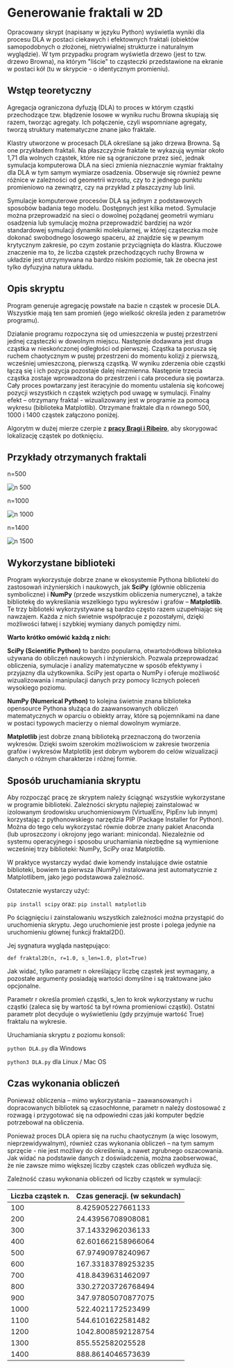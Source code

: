 # Generowanie fraktali w 2D

Opracowany skrypt (napisany w języku Python) wyświetla wyniki dla procesu DLA w postaci ciekawych i efektownych fraktali (obiektów samopodobnych o złożonej, nietrywialnej strukturze i naturalnym wyglądzie). W tym przypadku program wyświetla drzewo (jest to tzw. drzewo Browna), na którym "liście" to cząsteczki przedstawione na ekranie w postaci kół (tu w skrypcie - o identycznym promieniu).

## Wstęp teoretyczny

Agregacja ograniczona dyfuzją (DLA) to proces w którym cząstki przechodzące tzw. błądzenie losowe w wyniku ruchu Browna skupiają się razem, tworząc agregaty. Ich połączenie, czyli wspomniane agregaty, tworzą struktury matematyczne znane jako fraktale.

Klastry utworzone w procesach DLA określane są jako drzewa Browna. Są one przykładem fraktali. Na płaszczyźnie fraktale te wykazują wymiar około 1,71 dla wolnych cząstek, które nie są ograniczone przez sieć, jednak symulacja komputerowa DLA na sieci zmienia nieznacznie wymiar fraktalny dla DLA w tym samym wymiarze osadzenia. Obserwuje się również pewne różnice w zależności od geometrii wzrostu, czy to z jednego punktu promieniowo na zewnątrz, czy na przykład z płaszczyzny lub linii.

Symulacje komputerowe procesów DLA są jednym z podstawowych sposobów badania tego modelu. Dostępnych jest kilka metod. Symulacje można przeprowadzić na sieci o dowolnej pożądanej geometrii wymiaru osadzenia lub symulację można przeprowadzić bardziej na wzór standardowej symulacji dynamiki molekularnej, w której cząsteczka może dokonać swobodnego losowego spaceru, aż znajdzie się w pewnym krytycznym zakresie, po czym zostanie przyciągnięta do klastra. Kluczowe znaczenie ma to, że liczba cząstek przechodzących ruchy Browna w układzie jest utrzymywana na bardzo niskim poziomie, tak że obecna jest tylko dyfuzyjna natura układu.

## Opis skryptu

Program generuje agregację powstałe na bazie n cząstek w procesie DLA. Wszystkie mają ten sam promień (jego wielkość określa jeden z parametrów programu).

Działanie programu rozpoczyna się od umieszczenia w pustej przestrzeni jednej cząsteczki w dowolnym miejscu. Następnie dodawana jest druga cząstka w nieskończonej odległości od pierwszej. Cząstka ta porusza się ruchem chaotycznym w pustej przestrzeni do momentu kolizji z pierwszą, wcześniej umieszczoną, pierwszą cząstką. W wyniku zderzenia obie cząstki łączą się i ich pozycja pozostaje dalej niezmienna. Następnie trzecia cząstka zostaje wprowadzona do przestrzeni i cała procedura się powtarza. Cały proces powtarzany jest iteracyjnie do momentu ustalenia się końcowej pozycji wszystkich n cząstek wziętych pod uwagę w symulacji. Finalny efekt – otrzymany fraktal - wizualizowany jest w programie za pomocą wykresu (biblioteka Matplotlib). Otrzymane fraktale dla n równego 500, 1000 i 1400 cząstek załączono poniżej. 

Algorytm w dużej mierze czerpie z **[pracy Bragi i Ribeiro](https://www.sciencedirect.com/science/article/abs/pii/S0010465511001238?via%3Dihub)**, aby skorygować lokalizację cząstek po dotknięciu.

## Przykłady otrzymanych fraktali

n=500

![n 500](./examples/500-particles-fractal.jpg)

n=1000

![n 1000](./examples/1000-particles-fractal.jpg)

n=1400

![n 1500](./examples/1400-particles-fractal.jpg)

## Wykorzystane biblioteki

Program wykorzystuje dobrze znane w ekosystemie Pythona biblioteki do zastosowań inżynierskich i naukowych, jak **SciPy** (głównie obliczenia symboliczne) i **NumPy** (przede wszystkim obliczenia numeryczne), a także bibliotekę do wykreślania wszelkiego typu wykresów i grafów – **Matplotlib**. Te trzy biblioteki wykorzystywane są bardzo często razem uzupełniając się nawzajem. Każda z nich świetnie współpracuje z pozostałymi, dzięki możliwości łatwej i szybkiej wymiany danych pomiędzy nimi.

**Warto krótko omówić każdą z nich:**

**SciPy (Scientific Python)** to bardzo popularna, otwartoźródłowa biblioteka używana do obliczeń naukowych i inżynierskich. Pozwala przeprowadzać obliczenia, symulacje i analizy matematyczne w sposób efektywny i przyjazny dla użytkownika. SciPy jest oparta o NumPy i oferuje możliwość wizualizowania i manipulacji danych przy pomocy licznych poleceń wysokiego poziomu.

**NumPy (Numerical Python)** to kolejna świetnie znana biblioteka opensource Pythona służąca do zaawansowanych obliczeń matematycznych w oparciu o obiekty array, które są pojemnikami na dane w postaci typowych macierzy o niemal dowolnym wymiarze.

**Matplotlib** jest dobrze znaną biblioteką przeznaczoną do tworzenia wykresów. Dzięki swoim szerokim możliwościom w zakresie tworzenia grafów i wykresów Matplotlib jest dobrym wyborem do celów wizualizacji danych o różnym charakterze i różnej formie.

## Sposób uruchamiania skryptu

Aby rozpocząć pracę ze skryptem należy ściągnąć wszystkie wykorzystane w programie biblioteki. Zależności skryptu najlepiej zainstalować w izolowanym środowisku uruchomieniowym (VirtualEnv, PipEnv lub innym) korzystając z pythonowskiego narzędzia PIP (Package Installer for Python). Można do tego celu wykorzystać równie dobrze znany pakiet Anaconda (lub uproszczony i okrojony jego wariant: miniconda). Niezależnie od systemu operacyjnego i sposobu uruchamiania niezbędne są wymienione wcześniej trzy biblioteki: NumPy, SciPy oraz Matplotlib.

W praktyce wystarczy wydać dwie komendy instalujące dwie ostatnie biblioteki, bowiem ta pierwsza (NumPy) instalowana jest automatycznie z Matplotlibem, jako jego podstawowa zależność.

Ostatecznie wystarczy użyć:

`pip install scipy`
oraz:
`pip install matplotlib`

Po ściągnięciu i zainstalowaniu wszystkich zależności można przystąpić do uruchomienia skryptu. Jego uruchomienie jest proste i polega jedynie na uruchomieniu głównej funkcji fraktal2D().

Jej sygnatura wygląda następująco:

`def fraktal2D(n, r=1.0, s_len=1.0, plot=True)`

Jak widać, tylko parametr n określający liczbę cząstek jest wymagany, a pozostałe argumenty posiadają wartości domyślne i są traktowane jako opcjonalne.

Parametr r określa promień cząstki, s_len to krok wykorzystany w ruchu cząstki (zaleca się by wartość ta był równa promieniowi cząstki). Ostatni parametr plot decyduje o wyświetleniu (gdy przyjmuje wartość True) fraktalu na wykresie.

Uruchamiania skryptu z poziomu konsoli:

`python DLA.py` dla Windows

`python3 DLA.py` dla Linux / Mac OS

## Czas wykonania obliczeń

Ponieważ obliczenia – mimo wykorzystania – zaawansowanych i dopracowanych bibliotek są czasochłonne, parametr n należy dostosować z rozwagą i przygotować się na odpowiedni czas jaki komputer będzie potrzebował na obliczenia.

Ponieważ proces DLA opiera się na ruchu chaotycznym (a więc losowym, nieprzewidywalnym), również czas wykonania obliczeń – na tym samym sprzęcie - nie jest możliwy do określenia, a nawet zgrubnego oszacowania. Jak widać na podstawie danych z doświadczenia, można zaobserwować, że nie zawsze mimo większej liczby cząstek czas obliczeń wydłuża się.

Zależność czasu wykonania obliczeń od liczby cząstek w symulacji:

| Liczba cząstek n. | Czas generacji. (w sekundach) |
| ----------------- | ----------------------------- |
| 100               | 8.425905227661133             |
| 200               | 24.43956708908081             |
| 300               | 37.14332962036133             |
| 400               | 62.601662158966064            |
| 500               | 67.97490978240967             |
| 600               | 167.33183789253235            |
| 700               | 418.8439631462097             |
| 800               | 330.27203726768494            |
| 900               | 347.97805070877075            |
| 1000              | 522.4021172523499             |
| 1100              | 544.6101622581482             |
| 1200              | 1042.8008592128754            |
| 1300              | 855.552582025528              |
| 1400              | 888.8614046573639             |

